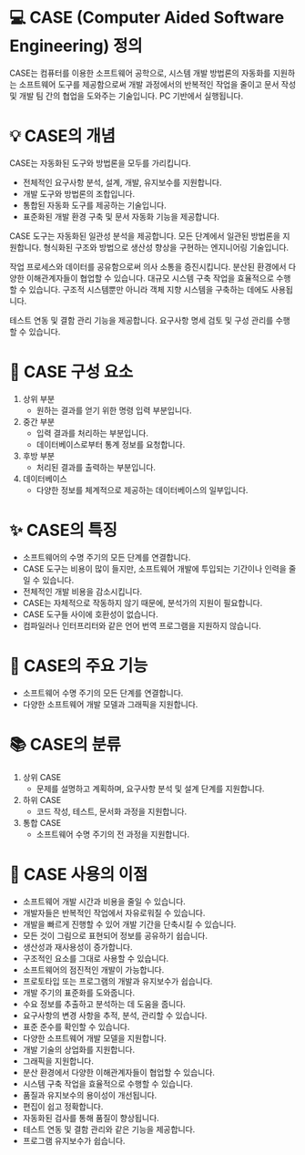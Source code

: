 # 💻 CASE (Computer Aided Software Engineering) 정의
CASE는 컴퓨터를 이용한 소프트웨어 공학으로, 시스템 개발 방법론의 자동화를 지원하는 소프트웨어 도구를 제공함으로써 개발 과정에서의 반복적인 작업을 줄이고 문서 작성 및 개발 팀 간의 협업을 도와주는 기술입니다. PC 기반에서 실행됩니다.

# 💡 CASE의 개념
CASE는 자동화된 도구와 방법론을 모두를 가리킵니다. 

- 전체적인 요구사항 분석, 설계, 개발, 유지보수를 지원합니다.
- 개발 도구와 방법론의 조합입니다.
- 통합된 자동화 도구를 제공하는 기술입니다.
- 표준화된 개발 환경 구축 및 문서 자동화 기능을 제공합니다.

CASE 도구는 자동화된 일관성 분석을 제공합니다.
모든 단계에서 일관된 방법론을 지원합니다.
형식화된 구조와 방법으로 생산성 향상을 구현하는 엔지니어링 기술입니다.

작업 프로세스와 데이터를 공유함으로써 의사 소통을 증진시킵니다.
분산된 환경에서 다양한 이해관계자들이 협업할 수 있습니다.
대규모 시스템 구축 작업을 효율적으로 수행할 수 있습니다.
구조적 시스템뿐만 아니라 객체 지향 시스템을 구축하는 데에도 사용됩니다.

테스트 연동 및 결함 관리 기능을 제공합니다.
요구사항 명세 검토 및 구성 관리를 수행할 수 있습니다.

# 🧩 CASE 구성 요소
1. 상위 부분
   - 원하는 결과를 얻기 위한 명령 입력 부분입니다.
2. 중간 부분
   - 입력 결과를 처리하는 부분입니다.
   - 데이터베이스로부터 통계 정보를 요청합니다.
3. 후방 부분
   - 처리된 결과를 출력하는 부분입니다.
4. 데이터베이스
   - 다양한 정보를 체계적으로 제공하는 데이터베이스의 일부입니다.

# ✨ CASE의 특징
- 소프트웨어의 수명 주기의 모든 단계를 연결합니다.
- CASE 도구는 비용이 많이 들지만, 소프트웨어 개발에 투입되는 기간이나 인력을 줄일 수 있습니다.
- 전체적인 개발 비용을 감소시킵니다.
- CASE는 자체적으로 작동하지 않기 때문에, 분석가의 지원이 필요합니다.
- CASE 도구들 사이에 호환성이 없습니다.
- 컴파일러나 인터프리터와 같은 언어 번역 프로그램을 지원하지 않습니다.

# 🔑 CASE의 주요 기능
- 소프트웨어 수명 주기의 모든 단계를 연결합니다.
- 다양한 소프트웨어 개발 모델과 그래픽을 지원합니다.

# 📚 CASE의 분류
1. 상위 CASE
   - 문제를 설명하고 계획하며, 요구사항 분석 및 설계 단계를 지원합니다.
2. 하위 CASE
   - 코드 작성, 테스트, 문서화 과정을 지원합니다.
3. 통합 CASE
   - 소프트웨어 수명 주기의 전 과정을 지원합니다.

# 💪 CASE 사용의 이점
- 소프트웨어 개발 시간과 비용을 줄일 수 있습니다.
- 개발자들은 반복적인 작업에서 자유로워질 수 있습니다.
- 개발을 빠르게 진행할 수 있어 개발 기간을 단축시킬 수 있습니다.
- 모든 것이 그림으로 표현되어 정보를 공유하기 쉽습니다.
- 생산성과 재사용성이 증가합니다.
- 구조적인 요소를 그대로 사용할 수 있습니다.
- 소프트웨어의 점진적인 개발이 가능합니다.
- 프로토타입 또는 프로그램의 개발과 유지보수가 쉽습니다.
- 개발 주기의 표준화를 도와줍니다.
- 수요 정보를 추출하고 분석하는 데 도움을 줍니다.
- 요구사항의 변경 사항을 추적, 분석, 관리할 수 있습니다.
- 표준 준수를 확인할 수 있습니다.
- 다양한 소프트웨어 개발 모델을 지원합니다.
- 개발 기술의 상업화를 지원합니다.
- 그래픽을 지원합니다.
- 분산 환경에서 다양한 이해관계자들이 협업할 수 있습니다.
- 시스템 구축 작업을 효율적으로 수행할 수 있습니다.
- 품질과 유지보수의 용이성이 개선됩니다.
- 편집이 쉽고 정확합니다.
- 자동화된 검사를 통해 품질이 향상됩니다.
- 테스트 연동 및 결함 관리와 같은 기능을 제공합니다.
- 프로그램 유지보수가 쉽습니다.
